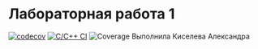 # Лабораторная работа 1

[![codecov](https://codecov.io/gh/change-and-live/studentsDataBase/graph/badge.svg?token=64b695ad-6bd9-4df0-b312-9d0ee331526c)](https://codecov.io/gh/change-and-live/studentsDataBase)
[![C/C++ CI](https://github.com/change-and-live/studentsDataBase/actions/workflows/c-cpp.yml/badge.svg)](https://github.com/change-and-live/studentsDataBase/actions/workflows/c-cpp.yml)
![Coverage](https://img.shields.io/endpoint?url=https://gist.githubusercontent.com/aiomu0/64b695ad-6bd9-4df0-b312-9d0ee331526c/raw/coverage.json)
Выполнила Киселева Александра
